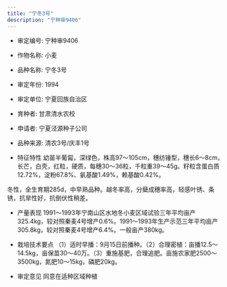 ```yaml
---
title: "宁冬3号"
description: "宁种审9406"
---
```

* 审定编号:  宁种审9406

*  作物名称:  小麦

*  品种名称:  宁冬3号

*  审定年份:  1994

*  审定单位:  宁夏回族自治区

* 育种者:  甘肃清水农校

*  申请者:  宁夏泾源种子公司

*  品种来源:  清农3号/庆丰1号

*  特征特性
幼苗半葡匐，深绿色，株高97～105cm，穗纺锤型，穗长6～8cm，长芒，白壳，红粒，硬质，每穗30～36粒，千粒重39～45g。籽粒含蛋白质12.72%，淀粉67.8%、氨基酸1.49%，赖基酸0.42%。
冬性，全生育期285d，中早熟品种。越冬率高，分蘖成穗率高，轻感叶锈、条锈，抗旱性好，抗倒伏性稍差。


*  产量表现
 1991～1993年宁南山区水地冬小麦区域试验三年平均亩产325.4kg，较对照秦麦4号增产0.6%。1991～1993年生产示范三年平均亩产305.8kg，较对照秦麦4号增产6.4%。一般亩产380kg。

*  栽培技术要点
（1）适时早播：9月15日前播种。（2）合理密植：亩播12.5～14.5kg，亩保苗30～40万。（3）重施基肥，合理追肥。亩施农家肥2500～3500kg，氮肥10～15kg，磷肥20kg。 

*  审定意见
同意在适种区域种植
